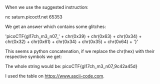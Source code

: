 When we use the suggested instruction:

nc saturn.picoctf.net 65353

We get an answer which contains some glitches:

'picoCTF{gl17ch_m3_n07_' + chr(0x39) + chr(0x63) + chr(0x34) + chr(0x32) + chr(0x61) + chr(0x34) + chr(0x35) + chr(0x64) + '}'

This seems a python concatenation, if we replace the chr(hex) with their respective symbols we get:

The whole string would be:
picoCTF{gl17ch_m3_n07_9c42a45d}

I used the table on https://www.ascii-code.com.

